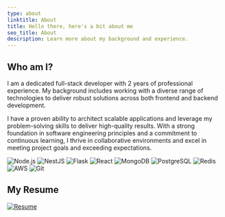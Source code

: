 ```yaml
---
type: about
linktitle: About
title: Hello there, here's a bit about me
seo_title: About
description: Learn more about my background and experience.
---
```


## Who am I?
I am a dedicated full-stack developer with 2 years of professional experience. My background includes working with a diverse range of technologies to deliver robust solutions across both frontend and backend development. 

I have a proven ability to architect scalable applications and leverage my problem-solving skills to deliver high-quality results. With a strong foundation in software engineering principles and a commitment to continuous learning, I thrive in collaborative environments and excel in meeting project goals and exceeding expectations.

![Node.js](https://img.shields.io/badge/Node.js-339933?style=for-the-badge&logo=node.js&logoColor=white)
![NestJS](https://img.shields.io/badge/NestJS-E0234E?style=for-the-badge&logo=nestjs&logoColor=white)
![Flask](https://img.shields.io/badge/Flask-000000?style=for-the-badge&logo=flask&logoColor=white)
![React](https://img.shields.io/badge/React-61DAFB?style=for-the-badge&logo=react&logoColor=white)
![MongoDB](https://img.shields.io/badge/MongoDB-47A248?style=for-the-badge&logo=mongodb&logoColor=white)
![PostgreSQL](https://img.shields.io/badge/PostgreSQL-336791?style=for-the-badge&logo=postgresql&logoColor=white)
![Redis](https://img.shields.io/badge/Redis-DC382D?style=for-the-badge&logo=redis&logoColor=white)
![AWS](https://img.shields.io/badge/AWS-232F3E?style=for-the-badge&logo=amazonaws&logoColor=white)
![Git](https://img.shields.io/badge/Git-F05032?style=for-the-badge&logo=git&logoColor=white)
  
## My Resume

[![Resume](images/Resume.png)](https://www.digitalocean.com/products/app-platform)
